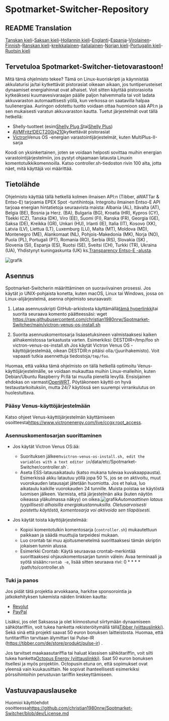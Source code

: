 # Spotmarket-Switcher-Repository

## README Translation

[Tanskan kieli](README.da.md)-[Saksan kieli](README.de.md)-[Hollannin kieli](README.nl.md)-[Englanti](README.md)-[Espanja](README.es.md)-[Virolainen](README.et.md)-[Finnish](README.fi.md)-[Ranskan kieli](README.fr.md)-[kreikkalainen](README.el.md)-[italialainen](README.it.md)-[Norjan kieli](README.no.md)-[Portugalin kieli](README.pt.md)-[Ruotsin kieli](README.sv.md)

## Tervetuloa Spotmarket-Switcher-tietovarastoon!

Mitä tämä ohjelmisto tekee?
Tämä on Linux-kuoriskripti ja käynnistää akkulaturisi ja/tai kytkettävät pistorasiat oikeaan aikaan, jos tuntiperusteiset dynaamiset energiahinnat ovat alhaiset.
Voit sitten käyttää pistorasioita kytkeäksesi kuumavesivaraajan päälle paljon halvemmalla tai voit ladata akkuvaraston automaattisesti yöllä, kun verkossa on saatavilla halpaa tuulienergiaa.
Auringon odotettu tuotto voidaan ottaa huomioon sää API:n ja sen mukaisesti varatun akkuvaraston kautta.
Tuetut järjestelmät ovat tällä hetkellä:

-   Shelly-tuotteet (esim[Shelly Plug S](https://shellyparts.de/products/shelly-plus-plug-s)tai[Shelly Plus](https://shellyparts.de/products/shelly-plus-1pm))
-   [AVMFritz!DECT200](https://avm.de/produkte/smart-home/fritzdect-200/)ja[210](https://avm.de/produkte/smart-home/fritzdect-210/)kytkettävät pistorasiat
-   [Victron](https://www.victronenergy.com/)Venus OS -energian varastointijärjestelmät, kuten MultiPlus-II-sarja

Koodi on yksinkertainen, joten se voidaan helposti sovittaa muihin energian varastointijärjestelmiin, jos pystyt ohjaamaan latausta Linuxin komentotulkkikomennoilla.
Katso controller.sh-tiedoston rivin 100 alta, jotta näet, mitä käyttäjä voi määrittää.

## Tietolähde

Ohjelmisto käyttää tällä hetkellä kolmen ilmaisen API:n (Tibber, aWATTar & Entso-E) tarjoamia EPEX Spot -tuntihintoja.
Integroitu ilmainen Entso-E API tarjoaa energian hintatietoja seuraavista maista:
Albania (AL), Itävalta (AT), Belgia (BE), Bosnia ja Herz. (BA), Bulgaria (BG), Kroatia (HR), Kypros (CY), Tšekki (CZ), Tanska (DK), Viro (EE), Suomi (FI), Ranska (FR), Georgia (GE), Saksa (DE), Kreikka (GR), Unkari (HU), Irlanti (IE), Italia (IT), Kosovo (XK), Latvia (LV), Liettua (LT), Luxemburg (LU), Malta (MT), Moldova (MD), Montenegro (ME), Alankomaat (NL), Pohjois-Makedonia (MK), Norja (NO), Puola (PL), Portugali (PT), Romania (RO), Serbia (RS), Slovakia (SK) , Slovenia (SI), Espanja (ES), Ruotsi (SE), Sveitsi (CH), Turkki (TR), Ukraina (UA), Yhdistynyt kuningaskunta (UK) ks.[Transparency Entso-E -alusta](https://transparency.entsoe.eu/transmission-domain/r2/dayAheadPrices/show).

![grafik](https://user-images.githubusercontent.com/6513794/224442951-c0155a48-f32b-43f4-8014-d86d60c3b311.png)

## Asennus

Spotmarket-Switcherin määrittäminen on suoraviivainen prosessi. Jos käytät jo UNIX-pohjaista konetta, kuten macOS, Linux tai Windows, jossa on Linux-alijärjestelmä, asenna ohjelmisto seuraavasti:

1.  Lataa asennusskripti GitHub-arkistosta käyttämällä[tämä hyperlinkki](https://raw.githubusercontent.com/christian1980nrw/Spotmarket-Switcher/main/victron-venus-os-install.sh)tai suorita seuraava komento päätteessäsi:
        wget https://raw.githubusercontent.com/christian1980nrw/Spotmarket-Switcher/main/victron-venus-os-install.sh

2.  Suorita asennuskomentosarja lisäasetuksineen valmistaaksesi kaiken alihakemistossa tarkastusta varten. Esimerkiksi:
        DESTDIR=/tmp/foo sh victron-venus-os-install.sh
    Jos käytät Victron Venus OS -käyttöjärjestelmää, oikean DESTDIR:n pitäisi olla`/`(juurihakemisto). Voit vapaasti tutkia asennettuja tiedostoja`/tmp/foo`.

Huomaa, että vaikka tämä ohjelmisto on tällä hetkellä optimoitu Venus-käyttöjärjestelmälle, se voidaan mukauttaa muihin Linux-malleihin, kuten Debian/Ubuntu Raspberry Pi:llä tai muulla pienellä levyllä. Ensisijainen ehdokas on varmasti[OpenWRT](https://www.openwrt.org). Pöytäkoneen käyttö on hyvä testaustarkoituksiin, mutta 24/7 käytössä sen suurempi virrankulutus on huolestuttava.

### Pääsy Venus-käyttöjärjestelmään

Katso ohjeet Venus-käyttöjärjestelmän käyttämiseen osoitteesta<https://www.victronenergy.com/live/ccgx:root_access>.

### Asennuskomentosarjan suorittaminen

-   Jos käytät Victron Venus OS:ää:
    -   Suorituksen jälkeen`victron-venus-os-install.sh, edit the variables with a text editor in`/data/etc/Spotmarket-Switcher/controller.sh\`.
    -   Aseta ESS-latausaikataulu (katso mukana tulevaa kuvakaappausta). Esimerkissä akku latautuu yöllä jopa 50 %, jos se on aktivoitu, muut vuorokauden latausajat jätetään huomiotta. Jos et halua, luo aikataulu kaikille vuorokauden 24 tunnille. Muista poistaa se käytöstä luomisen jälkeen. Varmista, että järjestelmän aika (kuten näytön oikeassa yläkulmassa näkyy) on oikea.![grafik](https://user-images.githubusercontent.com/6513794/206877184-b8bf0752-b5d5-4c1b-af15-800b6499cfc7.png)_Automaattinen lataus tyypillisesti alhaisilla energiakustannuksilla. Oletusarvoisesti poistettu käytöstä, komentosarja voi aktivoida sen tilapäisesti._

-   Jos käytät toista käyttöjärjestelmää:
    -   Kopioi komentotulkin komentosarja (`controller.sh`) mukautettuun paikkaan ja säädä muuttujia tarpeidesi mukaan.
    -   Luo crontab tai muu ajoitusmenetelmä suorittaaksesi tämän skriptin jokaisen tunnin alussa.
    -   Esimerkki Crontab:
          Käytä seuraavaa crontab-merkintää suorittaaksesi ohjauskomentosarjan tunnin välein:
          Avaa terminaali ja syötä sisään`crontab -e`, lisää sitten seuraava rivi:
            0 * * * * /path/to/controller.sh

### Tuki ja panos

Jos pidät tätä projektia arvokkaana, harkitse sponsorointia ja jatkokehityksen tukemista näiden linkkien kautta:

-   [Revolut](https://revolut.me/christqki2)
-   [PayPal](https://paypal.me/christian1980nrw)

Lisäksi, jos olet Saksassa ja olet kiinnostunut siirtymään dynaamiseen sähkötariffiin, voit tukea hanketta rekisteröitymällä tällä[Tibber (viittauslinkki)](https://invite.tibber.com/ojgfbx2e). Sekä sinä että projekti saavat 50 euron bonuksen laitteistosta. Huomaa, että tuntitariffiin tarvitaan älymittari tai Pulse-IR (<https://tibber.com/de/store/produkt/pulse-ir>) .

Jos tarvitset maakaasutariffia tai haluat klassisen sähkötariffin, voit silti tukea hanketta[Octopus Energy (viittauslinkki)](https://share.octopusenergy.de/glass-raven-58).
Saat 50 euron bonuksen itsellesi ja myös projektiin.
Octopusin etuna on, että sopimukset ovat yleensä vain kuukausittain. Ne sopivat ihanteellisesti esimerkiksi pörssihintoihin perustuvan tariffin keskeyttämiseen.

## Vastuuvapauslauseke

Huomioi käyttöehdot osoitteessa<https://github.com/christian1980nrw/Spotmarket-Switcher/blob/dev/License.md>
